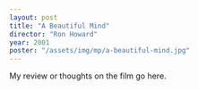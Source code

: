 ```yaml
---
layout: post
title: "A Beautiful Mind"
director: "Ron Howard"
year: 2001
poster: "/assets/img/mp/a-beautiful-mind.jpg"
---
```


My review or thoughts on the film go here.
